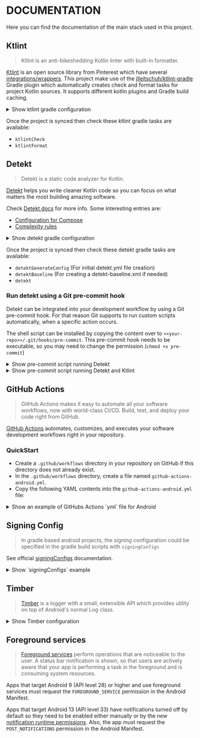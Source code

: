 # DOCUMENTATION

Here you can find the documentation of the main stack used in this project.

## Ktlint

> Ktlint is an anti-bikeshedding Kotlin linter with built-in formatter.

[Ktlint] is an open source library from Pinterest which have several [integrations/wrappers]. This project make use of the [jlleitschuh/ktlint-gradle] Gradle plugin which automatically creates check and format tasks for project Kotlin sources. It supports different kotlin plugins and Gradle build caching.

<details>
<summary>Show ktlint gradle configuration</summary>

Gradle _root/build.gradle_ configuration:

```
buildscript {
    ext {
        ...
        ktlint_version = "11.0.0"
    }
}

plugins {
    ...
    id "org.jlleitschuh.gradle.ktlint" version "$ktlint_version"
}

allprojects {
    apply plugin: "org.jlleitschuh.gradle.ktlint"
}
```
</details>

Once the project is synced then check these ktlint gradle tasks are available:

- `ktlintCheck`
- `ktlintFormat`

## Detekt

> Detekt is a static code analyzer for Kotlin.

[Detekt] helps you write cleaner Kotlin code so you can focus on what matters the most building amazing software.

Check [Detekt docs] for more info. Some interesting entries are:

- [Configuration for Compose]
- [Complexity rules]

<details>
<summary>Show detekt gradle configuration</summary>

Gradle _root/build.gradle_ configuration:

```
buildscript {
    ext {
        ...
        detekt_version = "1.22.0-RC1"
    }
}

plugins {
    ...
    id "io.gitlab.arturbosch.detekt" version "$detekt_version"
}

allprojects {
    apply plugin: "io.gitlab.arturbosch.detekt"

    dependencies {
        detektPlugins("io.gitlab.arturbosch.detekt:detekt-formatting:$detekt_version")
    }
}
```
</details>

Once the project is synced then check these detekt gradle tasks are available:

- `detektGenerateConfig` (For initial detekt.yml file creation)
- `detektBaseline` (For creating a detekt-baseline.xml if needed)
- `detekt`

### Run detekt using a Git pre-commit hook

Detekt can be integrated into your development workflow by using a Git pre-commit hook. For that reason Git supports to run custom scripts automatically, when a specific action occurs.

The shell script can be installed by copying the content over to `<<your-repo>>/.git/hooks/pre-commit`. This pre-commit hook needs to be executable, so you may need to change the permission (`chmod +x pre-commit`)

<details>
  <summary>Show pre-commit script running Detekt</summary>

```
#!/usr/bin/env bash
echo "Running detekt check..."
OUTPUT="/tmp/detekt-$(date +%s)"
./gradlew detekt > $OUTPUT
EXIT_CODE=$?
if [ $EXIT_CODE -ne 0 ]; then
  cat $OUTPUT
  rm $OUTPUT
  echo "***********************************************"
  echo "                 Detekt failed                 "
  echo " Please fix the above issues before committing "
  echo "***********************************************"
  exit $EXIT_CODE
fi
rm $OUTPUT
```

**Note:** The pre-commit hook verification can be skipped for a certain commit like so:

`git commit --no-verify -m "commit message"` or
`git commit -n -m "commit message"`
</details>

<details>
  <summary>Show pre-commit script running Detekt and Ktlint</summary>

```
#!/usr/bin/env bash
echo "Running detekt check..."
OUTPUT="/tmp/detekt-$(date +%s)"
./gradlew detekt > $OUTPUT
EXIT_CODE=$?
if [ $EXIT_CODE -ne 0 ]; then
  cat $OUTPUT
  rm $OUTPUT
  echo "***********************************************"
  echo "                 Detekt failed                 "
  echo " Please fix the above issues before committing "
  echo "***********************************************"
  exit $EXIT_CODE
else
  echo "Running ktlint check..."
  OUTPUT="/tmp/ktlint-$(date +%s)"
  ./gradlew ktlintCheck > $OUTPUT
  EXIT_CODE=$?
  if [ $EXIT_CODE -ne 0 ]; then
    cat $OUTPUT
    rm $OUTPUT
    echo "***********************************************"
    echo "                 Ktlint failed                 "
    echo " Please fix the above issues before committing "
    echo "***********************************************"
    exit $EXIT_CODE
  fi
fi
rm $OUTPUT
```
</details>


## GitHub Actions

> GitHub Actions makes it easy to automate all your software workflows, now with world-class CI/CD. Build, test, and deploy your code right from GitHub.

[GitHub Actions] automates, customizes, and executes your software development workflows right in your repository.

### QuickStart
- Create a `.github/workflows` directory in your repository on GitHub if this directory does not already exist.
- In the `.github/workflows` directory, create a file named `github-actions-android.yml`.
- Copy the following YAML contents into the `github-actions-android.yml` file:

<details>
    <summary>Show an example of GitHubs Actions `yml` file for Android</summary>


```
name: Android CI

on:
  push:
    branches: [ main ]
  pull_request:
    branches: [ main ]

jobs:
  build:

    runs-on: ubuntu-latest

    steps:
      - uses: actions/checkout@v3
      - name: set up JDK 11
        uses: actions/setup-java@v3
        with:
          java-version: '11'
          distribution: 'temurin'
          cache: gradle

      - name: Run ktlint
        run: ./gradlew ktlintCheck

      - name: Run detekt
        run: ./gradlew detekt

      - name: Run compileDebugKotlin
        run: ./gradlew compileDebugKotlin

      - name: Run Tests
        run: ./gradlew test
    
```

</details>


## Signing Config

> In gradle based android projects, the signing configuration could be specified in the gradle build scripts with `signingConfigs` 

See official [signingConfigs] documentation.

<details>
<summary>Show `signingConfigs` example</summary>

Gradle _app/build.gradle_ configuration:

```
// Create a variable called keystorePropertiesFile, and initialize it to your keystore.properties file, in the rootProject folder.
// And load the properties. Now a release bundle could be generated like this: ./gradlew bundleRelease
def KEYSTORE_PATH = "./keystore/keystore/keystore_pkcs12.properties"
def keystorePropertiesFile = rootProject.file(KEYSTORE_PATH)
def keystoreProperties = new Properties()
try {
    keystoreProperties.load(new FileInputStream(keystorePropertiesFile))
} catch (Exception e) {
    println("WARNING! Keystore files not found! KeystoreProperties couldn't be loaded.\nCheck filepath: $e.message")
}

android {
    signingConfigs {
        config {
            try {
                keyAlias keystoreProperties['keyAlias']
                keyPassword keystoreProperties['keyPassword']
                storeFile file(keystoreProperties['storeFile'])
                storePassword keystoreProperties['storePassword']
            } catch (Exception e) {
                println("WARNING! KeystoreProperties not loaded!")
            }
        }
    }
}

buildTypes {
    ...
}
```

**Note:** You might want to ignore keystore files in `.gitignore` to avoid commiting compromised data in your repository:

```
# Keystore files
/keystore
*.jks
*.keystore
```

</details>

## Timber

> [Timber] is a logger with a small, extensible API which provides utility on top of Android's normal Log class.

<details>
<summary>Show Timber configuration</summary>

Gradle _app/build.gradle_ configuration:

```
dependencies {
  implementation 'com.jakewharton.timber:timber:5.0.1'
}
```

Then initialize it Application class:

```
package com.handysparksoft.valenciabustracker

import android.app.Application
import timber.log.Timber

class ValenciaBusTrackerApplication : Application() {
    override fun onCreate() {
        super.onCreate()

        if (BuildConfig.DEBUG) {
            Timber.plant(Timber.DebugTree())
            Timber.d("Timber logger initialized")
        }
    }
}
```
</details>

## Foreground services
> [Foreground services] perform operations that are noticeable to the user. A status bar notification is shown, so that users are actively aware that your app is performing a task in the foreground and is consuming system resources.

Apps that target Android 9 (API level 28) or higher and use foreground services must request the `FOREGROUND_SERVICE` permission in the Android Manifest.

Apps that target Android 13 (API level 33) have notifications turned off by default so they need to be enabled either manually or by the new [notification runtime permissions]. Also, the app must request the `POST_NOTIFICATIONS` permission in the Android Manifest.



[//]: # (Document links)

[Ktlint]: <https://pinterest.github.io/ktlint/>
[integrations/wrappers]: <https://pinterest.github.io/ktlint/install/integrations/>
[jlleitschuh/ktlint-gradle]: <https://github.com/jlleitschuh/ktlint-gradle>
[Detekt]: <https://detekt.dev/>
[Detekt docs]: <https://detekt.dev/docs/intro/>
[Configuration for Compose]: <https://detekt.dev/docs/introduction/compose>
[Complexity rules]: <https://detekt.dev/docs/rules/complexity>
[GitHub Actions]: <https://github.com/features/actions>
[signingConfigs]: <https://developer.android.com/studio/publish/app-signing#secure-shared-keystore>
[Timber]: <https://github.com/JakeWharton/timber>
[Foreground services]: <https://developer.android.com/guide/components/foreground-services>
[notification runtime permissions]: <https://developer.android.com/develop/ui/views/notifications/notification-permission>
